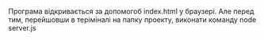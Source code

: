 Програма відкривається за допомогоб index.html у браузері.
Але перед тим, перейшовши в теріміналі на папку проекту, виконати команду node server.js

